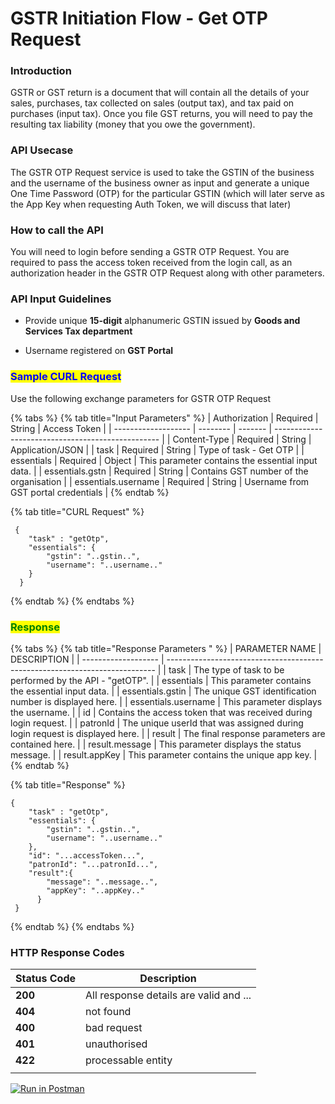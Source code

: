 # GSTR Initiation Flow - Get OTP Request

### Introduction

GSTR or GST return is a document that will contain all the details of your sales, purchases, tax collected on sales (output tax), and tax paid on purchases (input tax). Once you file GST returns, you will need to pay the resulting tax liability (money that you owe the government).&#x20;

### API Usecase

The GSTR OTP Request service is used to take the GSTIN of the business and the username of the business owner as input and generate a unique One Time Password (OTP) for the particular GSTIN (which will later serve as the App Key when requesting Auth Token, we will discuss that later)

### How to call the API

You will need to login before sending a GSTR OTP Request. You are required to pass the access token received from the login call, as an authorization header in the GSTR OTP Request along with other parameters.

### API Input Guidelines

* Provide unique **15-digit** alphanumeric GSTIN issued by **Goods and Services Tax department**
*   Username registered on **GST Portal**

    <mark style="color:blue;"></mark>

### <mark style="color:blue;">Sample CURL Request</mark>

Use the following exchange parameters for GSTR OTP Request

{% tabs %}
{% tab title="Input Parameters" %}
| Authorization       | Required | String  | Access Token                                      |
| ------------------- | -------- | ------- | ------------------------------------------------- |
| Content-Type        | Required | String  | Application/JSON                                  |
| task                | Required | String  | Type of task - Get OTP                            |
| essentials          | Required | Object  | This parameter contains the essential input data. |
| essentials.gstn     | Required | String  | Contains GST number of the organisation           |
| essentials.username | Required | String  | Username from GST portal credentials              |
{% endtab %}

{% tab title="CURL Request" %}
```
 {
    "task" : "getOtp",
    "essentials": {
        "gstin": "..gstin..",
        "username": "..username.."
    }
  }
```
{% endtab %}
{% endtabs %}

### <mark style="color:green;">**Response**</mark>

{% tabs %}
{% tab title="Response Parameters " %}
| PARAMETER NAME      | DESCRIPTION                                                                 |
| ------------------- | --------------------------------------------------------------------------- |
| task                | The type of task to be performed by the API - "getOTP".                     |
| essentials          | This parameter contains the essential input data.                           |
| essentials.gstin    | The unique GST identification number is displayed here.                     |
| essentials.username | This parameter displays the username.                                       |
| id                  | Contains the access token that was received during login request.           |
| patronId            | The unique userId that was assigned during login request is displayed here. |
| result              | The final response parameters are contained here.                           |
| result.message      | This parameter displays the status message.                                 |
| result.appKey       | This parameter contains the unique app key.                                 |
{% endtab %}

{% tab title="Response" %}
```
{
    "task" : "getOtp",
    "essentials": {
        "gstin": "..gstin..",
        "username": "..username.."
    },
    "id": "...accessToken...",
    "patronId": "...patronId...",
    "result":{
        "message": "..message..",
        "appKey": "..appKey.."
      }
 }
```
{% endtab %}
{% endtabs %}

### **HTTP Response Codes**

| Status Code | Description                            |
| ----------- | -------------------------------------- |
| **200**     | All response details are valid and ... |
| **404**     | not found                              |
| **400**     | bad request                            |
| **401**     | unauthorised                           |
| **422**     | processable entity                     |
|             |                                        |



&#x20;[![Run in Postman](https://run.pstmn.io/button.svg)](https://www.getpostman.com/collections/1fdd2cd43e55b3d87d1e)
